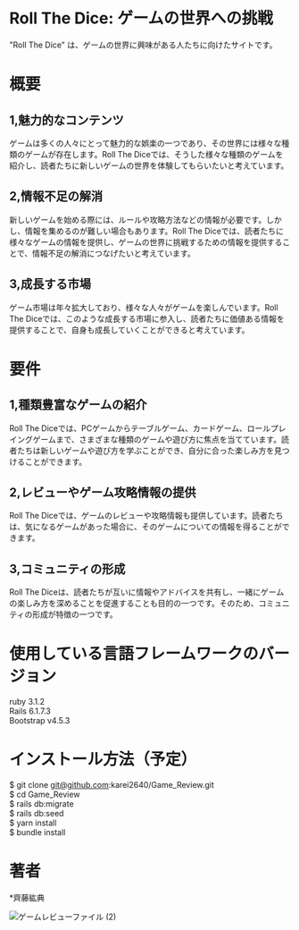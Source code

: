 # Roll The Dice: ゲームの世界への挑戦
"Roll The Dice" は、ゲームの世界に興味がある人たちに向けたサイトです。

# 概要
## 1,魅力的なコンテンツ<br>
ゲームは多くの人々にとって魅力的な娯楽の一つであり、その世界には様々な種類のゲームが存在します。Roll The Diceでは、そうした様々な種類のゲームを紹介し、読者たちに新しいゲームの世界を体験してもらいたいと考えています。

## 2,情報不足の解消<br>
新しいゲームを始める際には、ルールや攻略方法などの情報が必要です。しかし、情報を集めるのが難しい場合もあります。Roll The Diceでは、読者たちに様々なゲームの情報を提供し、ゲームの世界に挑戦するための情報を提供することで、情報不足の解消につなげたいと考えています。

## 3,成長する市場<br>
ゲーム市場は年々拡大しており、様々な人々がゲームを楽しんでいます。Roll The Diceでは、このような成長する市場に参入し、読者たちに価値ある情報を提供することで、自身も成長していくことができると考えています。

# 要件
## 1,種類豊富なゲームの紹介<br>
Roll The Diceでは、PCゲームからテーブルゲーム、カードゲーム、ロールプレイングゲームまで、さまざまな種類のゲームや遊び方に焦点を当てています。読者たちは新しいゲームや遊び方を学ぶことができ、自分に合った楽しみ方を見つけることができます。

## 2,レビューやゲーム攻略情報の提供<br>
Roll The Diceでは、ゲームのレビューや攻略情報も提供しています。読者たちは、気になるゲームがあった場合に、そのゲームについての情報を得ることができます。

## 3,コミュニティの形成<br>
Roll The Diceは、読者たちが互いに情報やアドバイスを共有し、一緒にゲームの楽しみ方を深めることを促進することも目的の一つです。そのため、コミュニティの形成が特徴の一つです。

# 使用している言語フレームワークのバージョン
ruby 3.1.2<br>
Rails 6.1.7.3<br>
Bootstrap v4.5.3

# インストール方法（予定）
$ git clone git@github.com:karei2640/Game_Review.git<br>
$ cd Game_Review<br>
$ rails db:migrate<br>
$ rails db:seed<br>
$ yarn install<br>
$ bundle install<br>

# 著者
*齊藤紘典


![ゲームレビューファイル (2)](https://user-images.githubusercontent.com/121594678/229276107-ca406534-64ed-4041-a106-a82ea519b55a.jpg)
